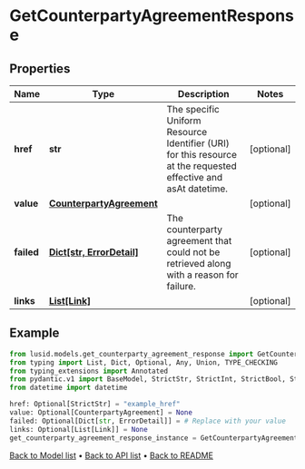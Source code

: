 # GetCounterpartyAgreementResponse

## Properties
Name | Type | Description | Notes
------------ | ------------- | ------------- | -------------
**href** | **str** | The specific Uniform Resource Identifier (URI) for this resource at the requested effective and asAt datetime. | [optional] 
**value** | [**CounterpartyAgreement**](CounterpartyAgreement.md) |  | [optional] 
**failed** | [**Dict[str, ErrorDetail]**](ErrorDetail.md) | The counterparty agreement that could not be retrieved along with a reason for failure. | [optional] 
**links** | [**List[Link]**](Link.md) |  | [optional] 
## Example

```python
from lusid.models.get_counterparty_agreement_response import GetCounterpartyAgreementResponse
from typing import List, Dict, Optional, Any, Union, TYPE_CHECKING
from typing_extensions import Annotated
from pydantic.v1 import BaseModel, StrictStr, StrictInt, StrictBool, StrictFloat, StrictBytes, Field, validator, ValidationError, conlist, constr
from datetime import datetime

href: Optional[StrictStr] = "example_href"
value: Optional[CounterpartyAgreement] = None
failed: Optional[Dict[str, ErrorDetail]] = # Replace with your value
links: Optional[List[Link]] = None
get_counterparty_agreement_response_instance = GetCounterpartyAgreementResponse(href=href, value=value, failed=failed, links=links)

```

[Back to Model list](../README.md#documentation-for-models) &#8226; [Back to API list](../README.md#documentation-for-api-endpoints) &#8226; [Back to README](../README.md)

